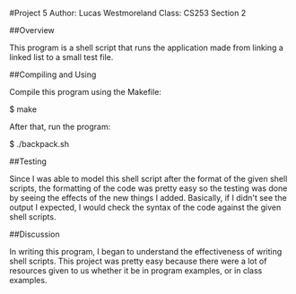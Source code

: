 #Project 5
Author: Lucas Westmoreland
Class: CS253 Section 2

##Overview

This program is a shell script that runs the application made from linking a linked list to a small test file.

##Compiling and Using

Compile this program using the Makefile:

 $ make

After that, run the program:

 $ ./backpack.sh <output file>

##Testing

Since I was able to model this shell script after the format of the given shell scripts, the formatting of the code was
pretty easy so the testing was done by seeing the effects of the new things I added. Basically, if I didn't see the
output I expected, I would check the syntax of the code against the given shell scripts.
 
##Discussion

In writing this program, I began to understand the effectiveness of writing shell scripts. This project was pretty easy
because there were a lot of resources given to us whether it be in program examples, or in class examples. 

